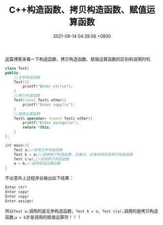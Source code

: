 ﻿---
layout: post
title:  "C++构造函数、拷贝构造函数、赋值运算函数"
date:   2021-09-14 04:28:58 +0800
categories: C++
---
这篇博客来看一下构造函数、拷贝构造函数、赋值运算函数的区别和调用时机

```c++
class Test{
public:
    //无参构造函数
    Test(){
        printf("Enter ctr!\n");
    }
    //拷贝构造函数
    Test(const Test& other){
        printf("Enter copy!\n");
    }
    //赋值运算函数
    Test& operator= (const Test& other){
        printf("Enter assign!\n");
        return *this;
    }
};

int main(){
    Test a;//调用无参构造函数
    Test b = a;//调用拷贝构造函数，划重点，这里调用的是拷贝构造函数
    Test c(a);//调用拷贝构造函数
    a = b;//调用赋值运算函数
}
```
不出意外上述程序会输出如下结果：

```bash
Enter ctr!
Enter copy!
Enter copy!
Enter assign!
```

所以``Test a;``调用的是无参构造函数，``Test b = a; Test c(a);``调用的是拷贝构造函数,``a = b``才是调用的赋值运算符！！！


